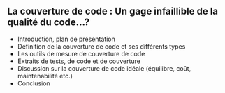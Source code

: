 ## La couverture de code : Un gage infaillible de la qualité du code...?

- Introduction, plan de présentation
- Définition de la couverture de code et ses différents types
- Les outils de mesure de couverture de code
- Extraits de tests, de code et de couverture
- Discussion sur la couverture de code idéale (équilibre, coût, maintenabilité etc.)
- Conclusion